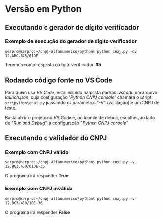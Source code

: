 # Versão em Python

## Executando o gerador de dígito verificador

### Exemplo de execução do gerador de dígito verificador

`serpro@serpro:~/cnpj-alfanumerico/python$ python cnpj.py -dv 12.ABC.345/01DE`

Teremos como resposta o dígito verificador: **35**

## Rodando código fonte no VS Code

Para quem usa *VS Code*, está incluído na pasta padrão *.vscode* um arquivo *launch.json*, cuja configuração "*Python CNPJ console*" chamará o script `src\python\cnpj.py` passando os parâmetros "-V" (validação) e um CNPJ de teste.

Basta abrir o projeto no *VS Code* e, no íconde de debug, escolher, ao lado de "*Run and Debug*", a configuração "*Python CNPJ console*"

## Executando o validador do CNPJ

### Exemplo com CNPJ válido

`serpro@serpro:~/cnpj-alfanumerico/python$ python cnpj.py -v 12.BC3.450/01DE-35`

O programa irá responder **True**

### Exemplo com CNPJ inválido

`serpro@serpro:~/cnpj-alfanumerico/python$ python cnpj.py -v 12.BC3.450/1DE-36`

O programa irá responder **False**
